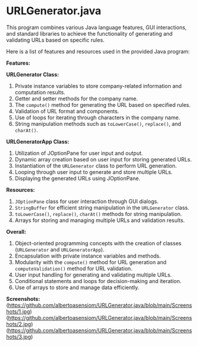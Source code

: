 # URLGenerator.java
This program combines various Java language features, GUI interactions, and standard libraries to achieve the functionality of generating and validating URLs based on specific rules.

Here is a list of features and resources used in the provided Java program:

**Features:**

**URLGenerator Class:**
1. Private instance variables to store company-related information and computation results.
2. Getter and setter methods for the company name.
3. The `compute()` method for generating the URL based on specified rules.
4. Validation of URL format and components.
5. Use of loops for iterating through characters in the company name.
6. String manipulation methods such as `toLowerCase()`, `replace()`, and `charAt()`.

**URLGeneratorApp Class:**
1. Utilization of JOptionPane for user input and output.
2. Dynamic array creation based on user input for storing generated URLs.
3. Instantiation of the `URLGenerator` class to perform URL generation.
4. Looping through user input to generate and store multiple URLs.
5. Displaying the generated URLs using JOptionPane.

**Resources:**
1. `JOptionPane` class for user interaction through GUI dialogs.
2. `StringBuffer` for efficient string manipulation in the `URLGenerator` class.
3. `toLowerCase()`, `replace()`, `charAt()` methods for string manipulation.
4. Arrays for storing and managing multiple URLs and validation results.

**Overall:**
1. Object-oriented programming concepts with the creation of classes (`URLGenerator` and `URLGeneratorApp`).
2. Encapsulation with private instance variables and methods.
3. Modularity with the `compute()` method for URL generation and `computeValidation()` method for URL validation.
4. User input handling for generating and validating multiple URLs.
5. Conditional statements and loops for decision-making and iteration.
6. Use of arrays to store and manage data efficiently.


**Screenshots:**
(https://github.com/albertoasensiom/URLGenerator.java/blob/main/Screenshots/1.jpg)
(https://github.com/albertoasensiom/URLGenerator.java/blob/main/Screenshots/2.jpg)
(https://github.com/albertoasensiom/URLGenerator.java/blob/main/Screenshots/3.jpg)
